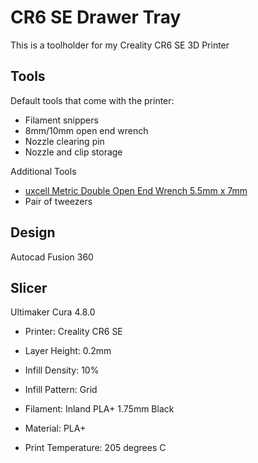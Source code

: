 # CR6 SE Drawer Tray

This is a toolholder for my Creality CR6 SE 3D Printer

## Tools

Default tools that come with the printer:

- Filament snippers
- 8mm/10mm open end wrench
- Nozzle clearing pin
- Nozzle and clip storage

Additional Tools

- [uxcell Metric Double Open End Wrench 5.5mm x 7mm](https://smile.amazon.com/gp/product/B07D4B8GWW)
- Pair of tweezers

## Design

Autocad Fusion 360 

## Slicer

Ultimaker Cura 4.8.0

- Printer: Creality CR6 SE

- Layer Height: 0.2mm
- Infill Density: 10%
- Infill Pattern: Grid

- Filament: Inland PLA+ 1.75mm Black
- Material: PLA+
- Print Temperature: 205 degrees C
